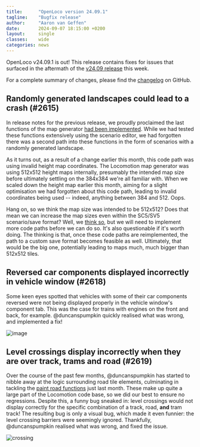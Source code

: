 ```yaml
---
title:      "OpenLoco version 24.09.1"
tagline:    "Bugfix release"
author:     "Aaron van Geffen"
date:       2024-09-07 18:15:00 +0200
layout:     single
classes:    wide
categories: news
---
```


OpenLoco v24.09.1 is out! This release contains fixes for issues that surfaced in the aftermath of
the [v24.09 release](/news/2024/09/openloco-v24.09.html) this week.

For a complete summary of changes, please find the
[changelog](https://github.com/OpenLoco/OpenLoco/releases/tag/v24.09.1) on GitHub.

## Randomly generated landscapes could lead to a crash (#2615)

In release notes for the previous release, we proudly proclaimed the last functions of the map generator
[had been implemented](/news/2024/09/openloco-v24.09.html#implement-map-generator-terrain-in-random-areas-2594).
While we had tested these functions extensively using the scenario editor, we had forgotten there was
a second path into these functions in the form of scenarios with a randomly generated landscape.

As it turns out, as a result of a change earlier this month, this code path was using invalid
height map coordinates. The Locomotion map generator was using 512x512 height maps internally,
presumably the intended map size before ultimately settling on the 384x384 we're all familiar with.
When we scaled down the height map earlier this month, aiming for a slight optimisation we had
forgotten about this code path, leading to invalid coordinates being used -- indeed, anything between
384 and 512. Oops.

Hang on, so we think the map size was intended to be 512x512? Does that mean we can increase the map sizes
even within the SC5/SV5 scenario/save format? Well, we [think so](https://github.com/OpenLoco/OpenLoco/issues/2390),
but we will need to implement more code paths before we can do so. It's also questionable if it's worth
doing. The thinking is that, once these code paths are reimplemented, the path to a custom save format
becomes feasible as well. Ultimately, that would be the big one, potentially leading to maps much,
much bigger than 512x512 tiles.

## Reversed car components displayed incorrectly in vehicle window (#2618)

Some keen eyes spotted that vehicles with some of their car components reversed were not being displayed
properly in the vehicle window's component tab. This was the case for trains with engines on the
front and back, for example. @duncanspumpkin quickly realised what was wrong, and implemented a fix!

![image](https://github.com/user-attachments/assets/efa29970-1bda-4b9c-8392-77cae14f61fd)

## Level crossings display incorrectly when they are over track, trams and road (#2619)

Over the course of the past few months, @duncanspumpkin has started to nibble away at
the logic surrounding road tile elements, culminating in tackling the
[paint road functions](https://openloco.io/news/2024/09/openloco-v24.09.html#implement-paint-road-2580)
just last month. These make up quite a large part of the Locomotion code base,
so we did our best to ensure no regressions. Despite this, a funny bug sneaked in:
level crossings would not display correctly for the specific combination of a track, road, **and** tram track!
The resulting bug is only a visual bug, which made it even funnier: the level crossing barriers were seemingly
ignored. Thankfully, @duncanspumpkin realised what was wrong, and fixed the issue.

![crossing](https://github.com/user-attachments/assets/708be7de-fe1d-4da3-bafa-97d72da4e537)

